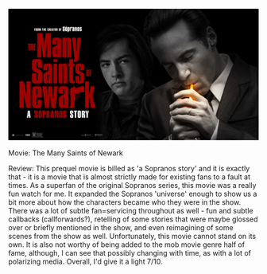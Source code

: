![Many Saints of Newark movie poster](TMSON.jpg)

Movie: The Many Saints of Newark

Review: This prequel movie is billed as 'a Sopranos story' and it is exactly that - it is a movie that is almost strictly made for existing fans to a fault at times. As a superfan of the original Sopranos series, this movie was a really fun watch for me. It expanded the Sopranos 'universe' enough to show us a bit more about how the characters became who they were in the show. There was a lot of subtle fan=servicing throughout as well - fun and subtle callbacks (callforwards?), retelling of some stories that were maybe glossed over or briefly mentioned in the show, and even reimagining of some scenes from the show as well. Unfortunately, this movie cannot stand on its own. It is also not worthy of being added to the mob movie genre half of fame, although, I can see that possibly changing with time, as with a lot of polarizing media. Overall, I'd give it a light 7/10. 
